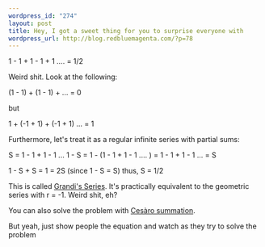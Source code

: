 ```yaml
--- 
wordpress_id: "274"
layout: post
title: Hey, I got a sweet thing for you to surprise everyone with
wordpress_url: http://blog.redbluemagenta.com/?p=78
---
```

1 - 1 + 1 - 1 + 1 .... = 1/2

Weird shit.  Look at the following:

(1 - 1) + (1 - 1) + ... = 0

but

1 + (-1 + 1) + (-1 + 1) ... = 1

Furthermore, let's treat it as a regular infinite series with partial sums:

S = 1 - 1 + 1 - 1 ...
1 - S = 1 - (1 - 1 + 1 - 1 .... ) = 1 - 1 + 1 - 1 ... = S

1 - S + S = 1 = 2S (since 1 - S = S)
thus, S = 1/2

This is called <a href="http://en.wikipedia.org/wiki/Grandi%27s_series">Grandi's Series</a>.  It's practically equivalent to the geometric series with r = -1.  Weird shit, eh?

You can also solve the problem with <a href="http://en.wikipedia.org/wiki/Ces%C3%A0ro_summation">Cesàro summation</a>.

But yeah, just show people the equation and watch as they try to solve the problem
